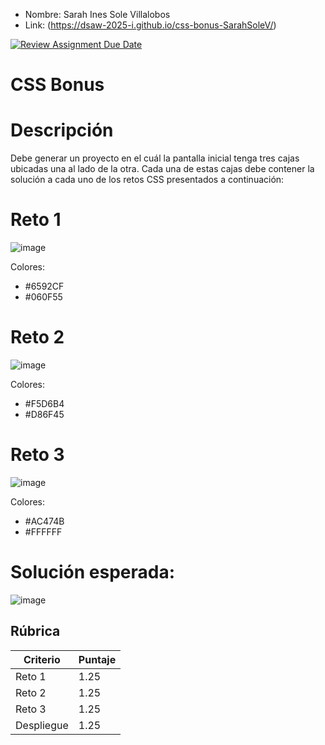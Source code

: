 - Nombre: Sarah Ines Sole Villalobos
- Link: (https://dsaw-2025-i.github.io/css-bonus-SarahSoleV/)

[![Review Assignment Due Date](https://classroom.github.com/assets/deadline-readme-button-22041afd0340ce965d47ae6ef1cefeee28c7c493a6346c4f15d667ab976d596c.svg)](https://classroom.github.com/a/7NJzrFZl)
# CSS Bonus

# Descripción
Debe generar un proyecto en el cuál la pantalla inicial tenga tres cajas ubicadas una al lado de la otra.
Cada una de estas cajas debe contener la solución a cada uno de los retos CSS presentados a continuación:

# Reto 1
![image](https://github.com/user-attachments/assets/25e28371-a7e2-4d98-800b-45c1a46eee50)

Colores:
- #6592CF
- #060F55

# Reto 2
![image](https://github.com/user-attachments/assets/393f87f4-c6a9-4245-af19-24aae5755458)

Colores:
- #F5D6B4
- #D86F45

# Reto 3
![image](https://github.com/user-attachments/assets/3b948d46-5e83-4941-a3a2-e76498267bba)

Colores:
- #AC474B
- #FFFFFF

# Solución esperada:
![image](https://github.com/user-attachments/assets/8cef237b-9332-41a8-a91b-76717ba06e23)

## Rúbrica

| Criterio           | Puntaje |
|--------------------|---------|
| Reto 1        | 1.25       |
| Reto 2  | 1.25     |
| Reto 3      | 1.25     |
| Despliegue      | 1.25       |

